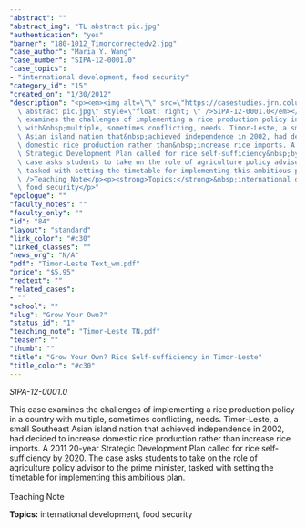 ```yaml
---
"abstract": ""
"abstract_img": "TL abstract pic.jpg"
"authentication": "yes"
"banner": "180-1012_Timorcorrectedv2.jpg"
"case_author": "Maria Y. Wang"
"case_number": "SIPA-12-0001.0"
"case_topics":
- "international development, food security"
"category_id": "15"
"created_on": "1/30/2012"
"description": "<p><em><img alt=\"\" src=\"https://casestudies.jrn.columbia.edu/casestudy/files/photos/528/TL\
  \ abstract pic.jpg\" style=\"float: right; \" />SIPA-12-0001.0</em></p><p>This case\
  \ examines the challenges of implementing a rice production policy in a country\
  \ with&nbsp;multiple, sometimes conflicting, needs. Timor-Leste, a small Southeast\
  \ Asian island nation that&nbsp;achieved independence in 2002, had decided to increase\
  \ domestic rice production rather than&nbsp;increase rice imports. A 2011 20-year\
  \ Strategic Development Plan called for rice self-sufficiency&nbsp;by 2020. The\
  \ case asks students to take on the role of agriculture policy advisor to the prime&nbsp;minister,\
  \ tasked with setting the timetable for implementing this ambitious plan.<br /><br\
  \ />Teaching Note</p><p><strong>Topics:</strong>&nbsp;international development,\
  \ food security</p>"
"epologue": ""
"faculty_notes": ""
"faculty_only": ""
"id": "84"
"layout": "standard"
"link_color": "#c30"
"linked_classes": ""
"news_org": "N/A"
"pdf": "Timor-Leste Text_wm.pdf"
"price": "$5.95"
"redtext": ""
"related_cases":
- ""
"school": ""
"slug": "Grow Your Own?"
"status_id": "1"
"teaching_note": "Timor-Leste TN.pdf"
"teaser": ""
"thumb": ""
"title": "Grow Your Own? Rice Self-sufficiency in Timor-Leste"
"title_color": "#c30"
---
```

<p><em><img alt="" src="https://casestudies.jrn.columbia.edu/casestudy/files/photos/528/TL abstract pic.jpg" style="float: right; " />SIPA-12-0001.0</em></p><p>This case examines the challenges of implementing a rice production policy in a country with&nbsp;multiple, sometimes conflicting, needs. Timor-Leste, a small Southeast Asian island nation that&nbsp;achieved independence in 2002, had decided to increase domestic rice production rather than&nbsp;increase rice imports. A 2011 20-year Strategic Development Plan called for rice self-sufficiency&nbsp;by 2020. The case asks students to take on the role of agriculture policy advisor to the prime&nbsp;minister, tasked with setting the timetable for implementing this ambitious plan.<br /><br />Teaching Note</p><p><strong>Topics:</strong>&nbsp;international development, food security</p>
